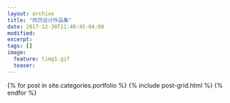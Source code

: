 ```yaml
---
layout: archive
title: "网页设计作品集"
date: 2017-12-30T11:40:45-04:00
modified:
excerpt: 
tags: []
image: 
  feature: timg1.gif
  teaser:
---
```



<div class="tiles">
{% for post in site.categories.portfolio %}
  {% include post-grid.html %}
{% endfor %}
</div><!-- /.tiles 把所有categories 有 portfolio 的列出來-->
